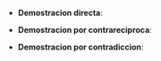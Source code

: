 - **Demostracion directa**: 
	
- **Demostracion por contrareciproca**:
- **Demostracion  por contradiccion**: 
